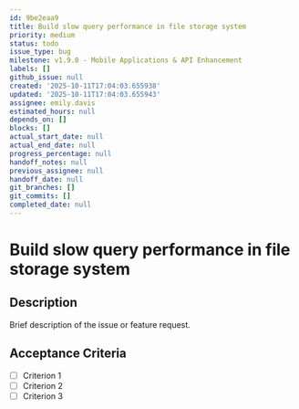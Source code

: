 ```yaml
---
id: 9be2eaa9
title: Build slow query performance in file storage system
priority: medium
status: todo
issue_type: bug
milestone: v1.9.0 - Mobile Applications & API Enhancement
labels: []
github_issue: null
created: '2025-10-11T17:04:03.655938'
updated: '2025-10-11T17:04:03.655943'
assignee: emily.davis
estimated_hours: null
depends_on: []
blocks: []
actual_start_date: null
actual_end_date: null
progress_percentage: null
handoff_notes: null
previous_assignee: null
handoff_date: null
git_branches: []
git_commits: []
completed_date: null
---
```


# Build slow query performance in file storage system

## Description

Brief description of the issue or feature request.

## Acceptance Criteria

- [ ] Criterion 1
- [ ] Criterion 2
- [ ] Criterion 3